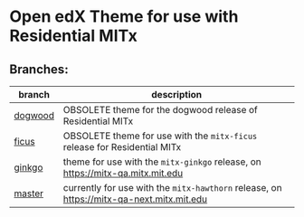 # Open edX Theme for use with Residential MITx

## Branches:

| branch                                                       | description                                                                              |
|--------------------------------------------------------------|------------------------------------------------------------------------------------------|
| [dogwood](https://github.com/mitodl/mitx-theme/tree/dogwood) | OBSOLETE theme for the dogwood release of Residential MITx                               |
| [ficus](https://github.com/mitodl/mitx-theme/tree/ficus)     | OBSOLETE theme for use with the `mitx-ficus` release for Residential MITx                |
| [ginkgo](https://github.com/mitodl/mitx-theme/tree/ginko)    | theme for use with the `mitx-ginkgo` release, on https://mitx-qa.mitx.mit.edu            |
| [master](https://github.com/mitodl/mitx-theme/tree/master)   | currently for use with the `mitx-hawthorn` release, on https://mitx-qa-next.mitx.mit.edu |
